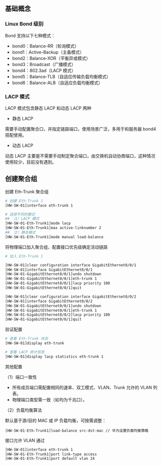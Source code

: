 ## 基础概念

### Linux Bond 级别

Bond 支持以下七种模式：

- bond0：Balance-RR（轮询模式）
- bond1：Active-Backup（主备模式）
- bond2：Balance-XOR（平衡异或模式）
- bond3：Broadcast（广播模式）
- bond4：802.3ad（LACP 模式）
- bond5：Balance-TLB（自适应传输负载均衡模式）
- bond6：Balance-ALB（自适应负载均衡模式）

### LACP 模式

LACP 模式包含静态 LACP 和动态 LACP 两种

- 静态 LACP

需要手动配置聚合口，并指定链路端口，使用场景广泛，多用于和服务器 bond4 搭配使用。

- 动态 LACP

动态 LACP 主要是不需要手动制定聚合端口，由交换机自动协商端口，这种情况使用较少，目前没有遇到。

## 创建聚合组

创建 Eth-Trunk 聚合组

```bash
# 创建 Eth-Trunk 1
[HW-SW-01]interface eth-trunk 1

# 选择不同的模式
## （1）LACP 模式
[HW-SW-01-Eth-Trunk1]mode lacp
[HW-SW-01-Eth-Trunk1]max active-linknumber 2
## （2）静态模式
[HW-SW-01-Eth-Trunk1]mode manual load-balance
```

将物理端口加入聚合组，配置接口优先级确定活动链路

```bash
# 加入 Eth-Trunk 1

[HW-SW-01]clear configuration interface GigabitEthernet0/0/1
[HW-SW-01]interface GigabitEthernet0/0/1
[HW-SW-01-GigabitEthernet0/0/1]undo shutdown
[HW-SW-01-GigabitEthernet0/0/1]eth-trunk 1
[HW-SW-01-GigabitEthernet0/0/1]lacp priority 100
[HW-SW-01-GigabitEthernet0/0/1]quit

[HW-SW-01]clear configuration interface GigabitEthernet0/0/2
[HW-SW-01]interface GigabitEthernet0/0/2
[HW-SW-01-GigabitEthernet0/0/1]undo shutdown
[HW-SW-01-GigabitEthernet0/0/1]eth-trunk 1
[HW-SW-01-GigabitEthernet0/0/2]lacp priority 100
[HW-SW-01-GigabitEthernet0/0/1]quit
```

验证配置

```bash
# 查看 Eth-Trunk 状态
[HW-SW-01]display eth-trunk

# 查看 LACP 统计信息
[HW-SW-01]display lacp statistics eth-trunk 1
```

其他配置

（1）端口一致性

- 所有成员端口需配置相同的速率、双工模式、VLAN、Trunk 允许的 VLAN 列表。
- 物理端口类型需一致（如均为千兆口）。

（2）负载均衡算法

默认基于源/目的 MAC 或 IP 负载均衡，可按需调整：

```
[HW-SW-01-Eth-Trunk1]load-balance src-dst-mac // 华为设置负载均衡策略
```

接口允许 VLAN 通过

```bash
[HW-SW-01]interface eth-trunk 1
[HW-SW-01-Eth-Trunk1]port link-type access
[HW-SW-01-Eth-Trunk1]port default vlan 24
```

